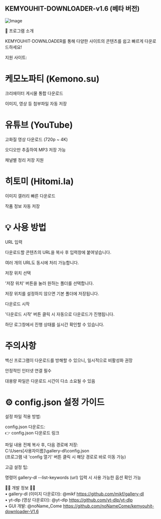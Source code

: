 ## KEMYOUHIT-DOWNLOADER-v1.6  (베타 버전)

![Image](https://github.com/user-attachments/assets/9e073b3c-d5c7-4fd4-8012-12ebd8a41d3e)

🚀 프로그램 소개

KEMYOUHIT-DOWNLOADER를 통해 다양한 사이트의 콘텐츠를 쉽고 빠르게 다운로드하세요!

지원 사이트:

# 케모노파티 (Kemono.su)

크리에이터 게시물 통합 다운로드

이미지, 영상 등 첨부파일 자동 저장

# 유튜브 (YouTube)

고화질 영상 다운로드 (720p ~ 4K)

오디오만 추출하여 MP3 저장 가능

채널별 정리 저장 지원

# 히토미 (Hitomi.la)

이미지 갤러리 빠른 다운로드

작품 정보 자동 저장

# 💡 사용 방법
URL 입력

다운로드할 콘텐츠의 URL을 복사 후 입력창에 붙여넣습니다.

여러 개의 URL도 동시에 처리 가능합니다.

저장 위치 선택

'저장 위치' 버튼을 눌러 원하는 폴더를 선택합니다.

저장 위치를 설정하지 않으면 기본 폴더에 저장됩니다.

다운로드 시작

'다운로드 시작' 버튼 클릭 시 자동으로 다운로드가 진행됩니다.

하단 로그창에서 진행 상태를 실시간 확인할 수 있습니다.

# 주의사항

백신 프로그램이 다운로드를 방해할 수 있으니, 일시적으로 비활성화 권장

안정적인 인터넷 연결 필수

대용량 파일은 다운로드 시간이 다소 소요될 수 있음

# ⚙️ config.json 설정 가이드<br>
설정 파일 적용 방법:

config.json 다운로드:<br>
👉 config.json 다운로드 링크

파일 내용 전체 복사 후, 다음 경로에 저장: <br>
C:\Users\[사용자이름]\gallery-dl\config.json <br>
(프로그램 내 'config 열기' 버튼 클릭 시 해당 경로로 바로 이동 가능)

고급 설정 팁:

명령어 gallery-dl --list-keywords (url) 입력 시 사용 가능한 옵션 확인 가능

👨‍💻 개발 정보 👨‍💻 <br>
• gallery-dl (이미지 다운로더): @mikf https://github.com/mikf/gallery-dl <br>
• yt-dlp (영상 다운로더): @yt-dlp https://github.com/yt-dlp/yt-dlp <br>
• GUI 개발: @noName_Come https://github.com/noNameCome/kemyouhit-downloader-V1.6 <br>
